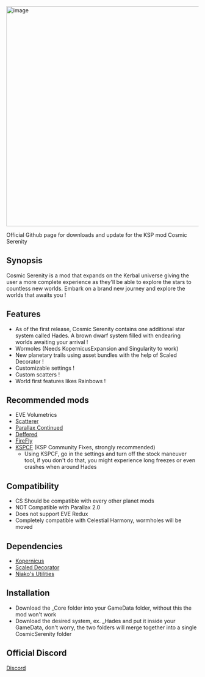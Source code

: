 <img width="1949" height="575" alt="image" src="https://github.com/user-attachments/assets/bcfd822d-5f23-43de-bc72-0d8e265261f4" />

Official Github page for downloads and update for the KSP mod Cosmic Serenity

## Synopsis
Cosmic Serenity is a mod that expands on the Kerbal universe giving the user a more complete experience as they'll be able to explore the stars to countless new worlds. Embark on a brand new journey and explore the worlds that awaits you !

## Features
- As of the first release, Cosmic Serenity contains one additional star system called Hades. A brown dwarf system filled with endearing worlds awaiting your arrival !
- Wormoles (Needs KopernicusExpansion and Singularity to work)
- New planetary trails using asset bundles with the help of Scaled Decorator !
- Customizable settings !
- Custom scatters !
- World first features likes Rainbows !

## Recommended mods
- EVE Volumetrics
- [Scatterer](https://forum.kerbalspaceprogram.com/topic/103963-wip19x-112x-scatterer-atmospheric-scattering-00838-14082022-scattering-improvements-in-game-atmo-generation-and-multi-sun-support/)
- [Parallax Continued](https://forum.kerbalspaceprogram.com/topic/227476-1125-parallax-continued-100/)
- [Deffered](https://github.com/LGhassen/Deferred)
- [FireFly](https://forum.kerbalspaceprogram.com/topic/226818-105-firefly-revamped-atmospheric-effects/)
- [KSPCF](https://forum.kerbalspaceprogram.com/topic/204002-18-112-kspcommunityfixes-bugfixes-and-qol-tweaks/) (KSP Community Fixes, strongly recommended)
  - Using KSPCF, go in the settings and turn off the stock maneuver tool, if you don't do that, you might experience long freezes or even crashes when around Hades

## Compatibility
- CS Should be compatible with every other planet mods
- NOT Compatible with Parallax 2.0
- Does not support EVE Redux
- Completely compatible with Celestial Harmony, wormholes will be moved


## Dependencies
- [Kopernicus](https://github.com/kopernicus/kopernicus/releases)
- [Scaled Decorator](https://forum.kerbalspaceprogram.com/topic/228197-scaleddecorator-a-mod-for-planet-pack-creators-to-load-assetbundles-into-scaledspace/)
- [Niako's Utilities](https://forum.kerbalspaceprogram.com/topic/207768-112-niakos-kopernicus-utilities-smoother-heightmaps/)
## Installation
- Download the _Core folder into your GameData folder, without this the mod won't work
- Download the desired system, ex. _Hades and put it inside your GameData, don't worry, the two folders will merge together into a single CosmicSerenity folder

## Official Discord
[Discord](https://discord.gg/RbzPPjsSY7)
